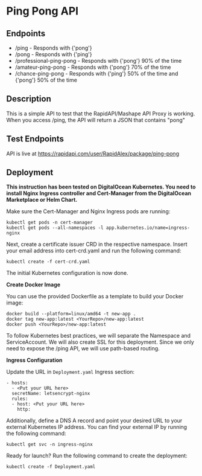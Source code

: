 # Ping Pong API

## Endpoints
- /ping - Responds with {'pong'}
- /pong - Responds with {'ping'}
- /professional-ping-pong - Responds with {'pong'} 90% of the time
- /amateur-ping-pong - Responds with {'pong'} 70% of the time
- /chance-ping-pong - Responds with {'ping'} 50% of the time and {'pong'} 50% of the time

## Description
This is a simple API to test that the RapidAPI/Mashape API Proxy is working. When you access /ping, the API will return a JSON that contains "pong"

## Test Endpoints
API is live at https://rapidapi.com/user/RapidAlex/package/ping-pong

## Deployment
**This instruction has been tested on DigitalOcean Kubernetes. You need to install Nginx Ingress controller and Cert-Manager from the DigitalOcean Marketplace or Helm Chart.**

Make sure the Cert-Manager and Nginx Ingress pods are running:

```shell
kubectl get pods -n cert-manager
kubectl get pods --all-namespaces -l app.kubernetes.io/name=ingress-nginx

```

Next, create a certificate issuer CRD in the respective namespace. Insert your email address into cert-crd.yaml and run the following command:

```shell
kubectl create -f cert-crd.yaml
```

The initial Kubernetes configuration is now done.

**Create Docker Image**

You can use the provided Dockerfile as a template to build your Docker image:

```shell
docker build --platform=linux/amd64 -t new-app .
docker tag new-app:latest <YourRepo>/new-app:latest
docker push <YourRepo>/new-app:latest
```

To follow Kubernetes best practices, we will separate the Namespace and ServiceAccount. We will also create SSL for this deployment. Since we only need to expose the /ping API, we will use path-based routing.

**Ingress Configuration**

Update the URL in `Deployment.yaml` Ingress section:

```shell
- hosts:
  - <Put your URL here>
  secretName: letsencrypt-nginx
  rules:
  - host: <Put your URL here>
    http:
```

Additionally, define a DNS A record and point your desired URL to your external Kubernetes IP address. You can find your external IP by running the following command:

```shell
kubectl get svc -n ingress-nginx
```

Ready for launch? Run the following command to create the deployment:

```shell
kubectl create -f Deployment.yaml
```


